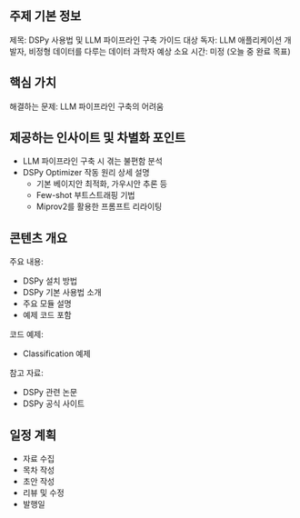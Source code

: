 ## 주제 기본 정보
제목: DSPy 사용법 및 LLM 파이프라인 구축 가이드
대상 독자: LLM 애플리케이션 개발자, 비정형 데이터를 다루는 데이터 과학자
예상 소요 시간: 미정 (오늘 중 완료 목표)

## 핵심 가치
해결하는 문제: LLM 파이프라인 구축의 어려움

## 제공하는 인사이트 및 차별화 포인트
- LLM 파이프라인 구축 시 겪는 불편함 분석
- DSPy Optimizer 작동 원리 상세 설명
  - 기본 베이지안 최적화, 가우시안 추론 등
  - Few-shot 부트스트래핑 기법
  - Miprov2를 활용한 프롬프트 리라이팅

## 콘텐츠 개요
주요 내용:
- DSPy 설치 방법
- DSPy 기본 사용법 소개
- 주요 모듈 설명
- 예제 코드 포함

코드 예제:
- Classification 예제

참고 자료:
- DSPy 관련 논문
- DSPy 공식 사이트

## 일정 계획
- 자료 수집
- 목차 작성
- 초안 작성
- 리뷰 및 수정
- 발행일
